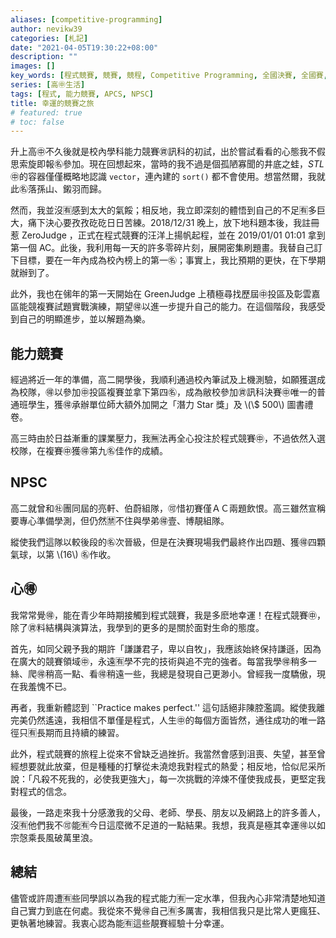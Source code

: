 ```yaml
---
aliases: [competitive-programming]
author: nevikw39
categories: [札記]
date: "2021-04-05T19:30:22+08:00"
description: ""
images: []
key_words: [程式競賽, 競賽, 競程, Competitive Programming, 全國決賽, 全國賽, NHSPC, 能競, 資訊能競]
series: [高㊥生活]
tags: [程式, 能力競賽, APCS, NPSC]
title: 幸運的競賽之旅
# featured: true
# toc: false
---
```


升上高㊥不久後就是校內學科能力競賽㊮訊科的初試，出於嘗試看看的心態我不假思索旋即報㊔參加。現在回想起來，當時的我不過是個孤陋寡聞的井底之蛙，_STL_ ㊥的容器僅僅概略地認識 `vector`，連內建的 `sort()` 都不會使用。想當然爾，我就此㊔落孫山、鎩羽而歸。

然而，我並沒🈶️感到太大的氣餒；相反地，我立即深刻的體悟到自己的不足🈶️多巨大，痛下決心要孜孜矻矻日日苦練。2018/12/31 晚上，放下地科題本後，我註冊惹 ZeroJudge ，正式在程式競賽的汪洋上揚帆起程，並在 2019/01/01 01:01 拿到第一個 AC。此後，我利用每一天的許多零碎片刻，展開密集刷題畫。我替自己訂下目標，要在一年內成為校內榜上的第一㊔；事實上，我比預期的更快，在下學期就辦到了。

此外，我也在㋿年的第一天開始在 GreenJudge 上積極尋找歷屆㊥投區及彰雲嘉區能競複賽試題實戰演練，期望🉐以進一步提升自己的能力。在這個階段，我感受到自己的明顯進步，並以解題為樂。

## 能力競賽

經過將近一年的準備，高二開學後，我順利通過校內筆試及上機測驗，如願獲選成為校隊，🉐以參加㊥投區複賽並拿下第四㊔，成為敝校參加㊮訊科決賽㊥唯一的普通班學生，獲🉐承辦單位師大額外加開之「潛力 Star 獎」及 \\(\\$ 500\\) 圖書禮卷。

高三時由於日益漸重的課業壓力，我🈚️法再全心投注於程式競賽㊥，不過依然入選校隊，在複賽㊥獲🉐第九㊔佳作的成績。

## NPSC

高二就曾和㊓團同屆的亮軒、伯蔚組隊，🉑️惜初賽僅ＡＣ兩題飲恨。高三雖然宣稱要專心準備學測，但仍然🈲不住與學弟🉐壹、博靚組隊。

縱使我們這隊以較後段的㊔次晉級，但是在決賽現場我們最終作出四題、獲🉐四顆氣球，以第 \\(16\\) ㊔作收。

## 心🉐

我常常覺🉐，能在青少年時期接觸到程式競賽，我是多麽地幸運！在程式競賽㊥，除了㊮料結構與演算法，我學到的更多的是關於面對生命的態度。

首先，如同父親予我的期許「謙謙君子，卑以自牧」，我應該始終保持謙遜，因為在廣大的競賽領域㊥，永遠🈶️學不完的技術與追不完的強者。每當我學🉐稍多一絲、爬🉐稍高一點、看🉐稍遠一些，我總是發現自己更渺小。曾經我一度驕傲，現在我羞愧不已。

再者，我重新體認到 ``Practice makes perfect.'' 這句話絕非陳腔濫調。縱使我離完美仍然遙遠，我相信不單僅是程式，人生㊥的每個方面皆然，通往成功的唯一路徑只🈶️長期而且持續的練習。

此外，程式競賽的旅程上從來不曾缺乏過挫折。我當然會感到沮喪、失望，甚至曾經想要就此放棄，但是種種的打擊從未澆熄我對程式的熱愛；相反地，恰似尼采所說：「凡殺不死我的，必使我更強大」，每一次挑戰的淬煉不僅使我成長，更堅定我對程式的信念。

最後，一路走來我十分感激我的父母、老師、學長、朋友以及網路上的許多善人，沒🈶️他們我不🉑️能🈶️今日這麼微不足道的一點結果。我想，我真是極其幸運🉐以如宗愨乘長風破萬里浪。

## 總結

儘管或許周遭🈶️些同學誤以為我的程式能力🈶️一定水準，但我內心非常清楚地知道自己實力到底在何處。我從來不覺🉐自己🈶️多厲害，我相信我只是比常人更瘋狂、更執著地練習。我衷心認為能🈶️這些靚賽經驗十分幸運。
